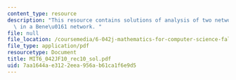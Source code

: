 ```yaml
---
content_type: resource
description: "This resource contains solutions of analysis of two networks, routing\
  \ in a Bene\u0161 network. "
file: null
file_location: /coursemedia/6-042j-mathematics-for-computer-science-fall-2010/7aa1644ae3122eea956ab61ca1f6e9d5_MIT6_042JF10_rec10_sol.pdf
file_type: application/pdf
resourcetype: Document
title: MIT6_042JF10_rec10_sol.pdf
uid: 7aa1644a-e312-2eea-956a-b61ca1f6e9d5
---
```

